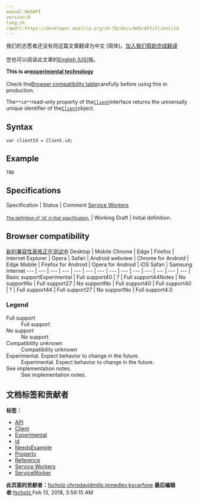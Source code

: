 ```yaml
---
manual:WebAPI
version:0
lang:zh
rawUrl:https://developer.mozilla.org/zh-CN/docs/Web/API/Client/id
---
```




<bdi>我们的志愿者还没有将这篇文章翻译为<bdi>中文 (简体)</bdi>。[加入我们帮助完成翻译](%23789 "")<br></br>您也可以阅读此文章的[English (US)](%4890 "")版。</bdi>






**This is an[experimental technology](%3404 "")**<br></br>Check the[Browser compatibility table](%23790 "")carefully before using this in production.




The`**id**`read-only property of the[`Client`](%4887 "The Client interface represents an executable context such as a Worker, or a SharedWorker. Window clients are represented by the more-specific WindowClient. You can get Client/WindowClient objects from methods such as Clients.matchAll() and Clients.get().")interface returns the universally unique identifier of the[`Client`](%4887 "The Client interface represents an executable context such as a Worker, or a SharedWorker. Window clients are represented by the more-specific WindowClient. You can get Client/WindowClient objects from methods such as Clients.matchAll() and Clients.get().")object.


## Syntax<a name="Syntax"></a>

```
var clientId = Client.id;
```

## Example<a name="Example"></a>

```
TBD
```

## Specifications<a name="Specifications"></a>
Specification | Status | Comment 
[Service Workers<br></br><small>The definition of &#39;id&#39; in that specification.</small>](%23791 "") | Working Draft | Initial definition. 


## Browser compatibility<a name="Browser_compatibility"></a>
[新的兼容性表格正在测试中<i></i>](%3360 "")
<abbr>Desktop<i></i></abbr> | <abbr>Mobile<i></i></abbr> 
<abbr>Chrome<i></i></abbr> | <abbr>Edge<i></i></abbr> | <abbr>Firefox<i></i></abbr> | <abbr>Internet Explorer<i></i></abbr> | <abbr>Opera<i></i></abbr> | <abbr>Safari<i></i></abbr> | <abbr>Android webview<i></i></abbr> | <abbr>Chrome for Android<i></i></abbr> | <abbr>Edge Mobile<i></i></abbr> | <abbr>Firefox for Android<i></i></abbr> | <abbr>Opera for Android<i></i></abbr> | <abbr>iOS Safari<i></i></abbr> | <abbr>Samsung Internet<i></i></abbr> 
 ---  |  ---  |  ---  |  ---  |  ---  |  ---  |  ---  |  ---  |  ---  |  ---  |  ---  |  ---  |  ---  |  ---  | 
Basic support<abbr>Experimental<i></i></abbr> | <abbr>Full support</abbr>40 | <abbr>?</abbr> | <abbr>Full support</abbr>44<abbr>Notes<i></i></abbr> | <abbr>No support</abbr>No | <abbr>Full support</abbr>27 | <abbr>No support</abbr>No | <abbr>Full support</abbr>40 | <abbr>Full support</abbr>40 | <abbr>?</abbr> | <abbr>Full support</abbr>44 | <abbr>Full support</abbr>27 | <abbr>No support</abbr>No | <abbr>Full support</abbr>4.0 


### Legend<a name="Legend"></a>
<dl><dt id=''><abbr>Full support</abbr></dt><dd>Full support</dd><dt id=''><abbr>No support</abbr></dt><dd>No support</dd><dt id=''><abbr>Compatibility unknown</abbr></dt><dd>Compatibility unknown</dd><dt id=''><abbr>Experimental. Expect behavior to change in the future.<i></i></abbr></dt><dd>Experimental. Expect behavior to change in the future.</dd><dt id=''><abbr>See implementation notes.<i></i></abbr></dt><dd>See implementation notes.</dd></dl>




## 文档标签和贡献者
**标签：**
* [API](%50 "")
* [Client](%4880 "")
* [Experimental](%3379 "")
* [id](%23792 "")
* [NeedsExample](%13047 "")
* [Property](%14490 "")
* [Reference](%3381 "")
* [Service Workers](%4709 "")
* [ServiceWorker](%4904 "")

**此页面的贡献者：**[fscholz](%60 ""),[chrisdavidmills](%3495 ""),[jpmedley](%3413 ""),[kscarfone](%3900 "")
**最后编辑者:**[fscholz](%60 ""),<time>Feb 13, 2018, 3:59:15 AM</time>


